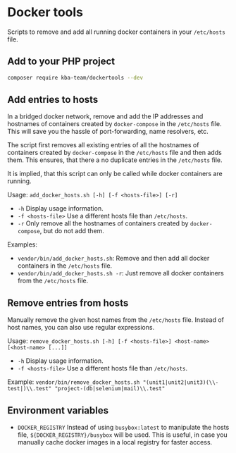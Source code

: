 # Docker tools

Scripts to remove and add all running docker containers in your `/etc/hosts` file.

## Add to your PHP project

```bash
composer require kba-team/dockertools --dev
```

## Add entries to hosts

In a bridged docker network, remove and add the IP addresses and hostnames of containers created by `docker-compose` in the `/etc/hosts` file. This will save you the hassle of port-forwarding, name resolvers, etc.

The script first removes all existing entries of all the hostnames of containers created by `docker-compose` in the `/etc/hosts` file and then adds them. This ensures, that there a no duplicate entries in the `/etc/hosts` file.

It is implied, that this script can only be called while docker containers are running. 

Usage: `add_docker_hosts.sh [-h] [-f <hosts-file>] [-r]`

* `-h` Display usage information.
* `-f <hosts-file>` Use a different hosts file than `/etc/hosts`.
* `-r` Only remove all the hostnames of containers created by `docker-compose`, but do not add them.

Examples:

* `vendor/bin/add_docker_hosts.sh`: Remove and then add all docker containers in the `/etc/hosts` file. 
* `vendor/bin/add_docker_hosts.sh -r`: Just remove all docker containers from the `/etc/hosts` file.

## Remove entries from hosts

Manually remove the given host names from the `/etc/hosts` file. Instead of host names, you can also use regular expressions.

Usage: `remove_docker_hosts.sh [-h] [-f <hosts-file>] <host-name> [<host-name> [...]]`

* `-h` Display usage information.
* `-f <hosts-file>` Use a different hosts file than `/etc/hosts`.

Example: `vendor/bin/remove_docker_hosts.sh "(unit1|unit2|unit3)(\\-test|)\\.test" "project-(db|selenium|mail)\\.test"`

## Environment variables

* `DOCKER_REGISTRY` Instead of using `busybox:latest` to manipulate the hosts file, `${DOCKER_REGISTRY}/busybox` will be used. This is useful, in case you manually cache docker images in a local registry for faster access.

